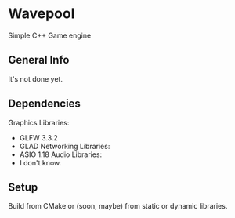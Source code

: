 # Wavepool
Simple C++ Game engine

## General Info

It's not done yet.

## Dependencies
Graphics Libraries:
* GLFW 3.3.2
* GLAD
Networking Libraries:
* ASIO 1.18
Audio Libraries:
* I don't know.

## Setup

Build from CMake or (soon, maybe) from static or dynamic libraries.

